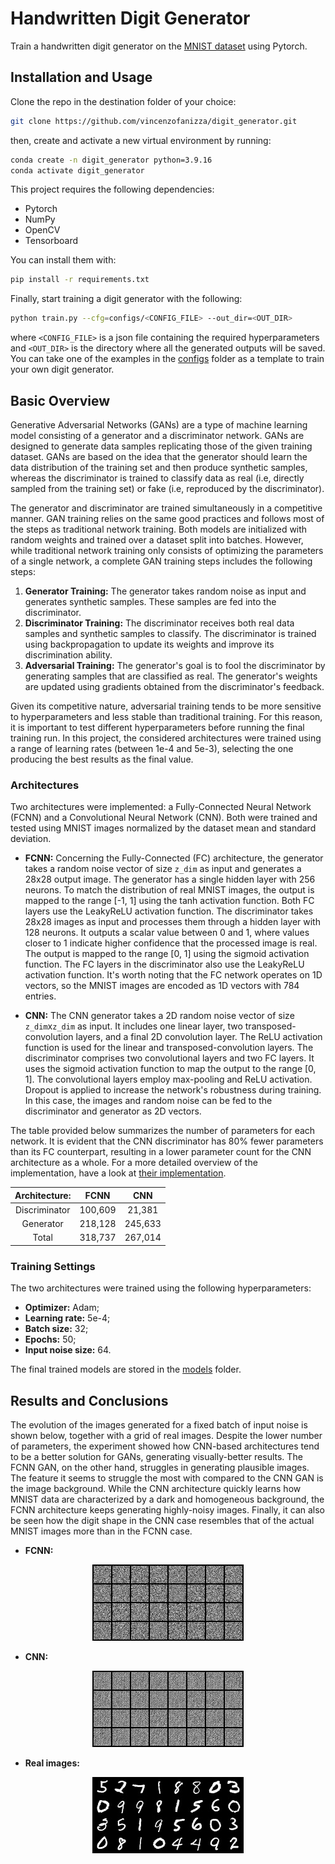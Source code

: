 # Handwritten Digit Generator

Train a handwritten digit generator on the [MNIST dataset](http://yann.lecun.com/exdb/mnist) using Pytorch.


## Installation and Usage

Clone the repo in the destination folder of your choice:
```bash
git clone https://github.com/vincenzofanizza/digit_generator.git
```
then, create and activate a new virtual environment by running:

```bash
conda create -n digit_generator python=3.9.16
conda activate digit_generator
```
This project requires the following dependencies:
- Pytorch
- NumPy
- OpenCV
- Tensorboard

You can install them with:
```bash
pip install -r requirements.txt
```
Finally, start training a digit generator with the following:
```bash
python train.py --cfg=configs/<CONFIG_FILE> --out_dir=<OUT_DIR>
```

where ```<CONFIG_FILE>``` is a json file containing the required hyperparameters and ```<OUT_DIR>``` is the directory where all the generated outputs will be saved. You can take one of the examples in the [configs](./configs) folder as a template to train your own digit generator.


## Basic Overview

Generative Adversarial Networks (GANs) are a type of machine learning model consisting of a generator and a discriminator network. GANs are designed to generate data samples replicating those of the given training dataset. GANs are based on the idea that the generator should learn the data distribution of the training set and then produce synthetic samples, whereas the discriminator is trained to classify data as real (i.e, directly sampled from the training set) or fake (i.e, reproduced by the discriminator).

The generator and discriminator are trained simultaneously in a competitive manner. GAN training relies on the same good practices and follows most of the steps as traditional network training. Both models are initialized with random weights and trained over a dataset split into batches. However, while traditional network training only consists of optimizing the parameters of a single network, a complete GAN training steps includes the following steps:
1. **Generator Training:** The generator takes random noise as input and generates synthetic samples. These samples are fed into the discriminator.
2. **Discriminator Training:** The discriminator receives both real data samples and synthetic samples to classify. The discriminator is trained using backpropagation to update its weights and improve its discrimination ability.
3. **Adversarial Training:** The generator's goal is to fool the discriminator by generating samples that are classified as real. The generator's weights are updated using gradients obtained from the discriminator's feedback.
   
Given its competitive nature, adversarial training tends to be more sensitive to hyperparameters and less stable than traditional training. For this reason, it is important to test different hyperparameters before running the final training run. In this project, the considered architectures were trained using a range of learning rates (between 1e-4 and 5e-3), selecting the one producing the best results as the final value. 


### Architectures

Two architectures were implemented: a Fully-Connected Neural Network (FCNN) and a Convolutional Neural Network (CNN). Both were trained and tested using MNIST images normalized by the dataset mean and standard deviation.

- **FCNN:** Concerning the Fully-Connected (FC) architecture, the generator takes a random noise vector of size ```z_dim``` as input and generates a 28x28 output image. The generator has a single hidden layer with 256 neurons. To match the distribution of real MNIST images, the output is mapped to the range [-1, 1] using the tanh activation function. Both FC layers use the LeakyReLU activation function. The discriminator takes 28x28 images as input and processes them through a hidden layer with 128 neurons. It outputs a scalar value between 0 and 1, where values closer to 1 indicate higher confidence that the processed image is real. The output is mapped to the range [0, 1] using the sigmoid activation function. The FC layers in the discriminator also use the LeakyReLU activation function. It's worth noting that the FC network operates on 1D vectors, so the MNIST images are encoded as 1D vectors with 784 entries.



- **CNN:** The CNN generator takes a 2D random noise vector of size ```z_dim```x```z_dim``` as input. It includes one linear layer, two transposed-convolution layers, and a final 2D convolution layer. The ReLU activation function is used for the linear and transposed-convolution layers. The discriminator comprises two convolutional layers and two FC layers. It uses the sigmoid activation function to map the output to the range [0, 1]. The convolutional layers employ max-pooling and ReLU activation. Dropout is applied to increase the network's robustness during training. In this case, the images and random noise can be fed to the discriminator and generator as 2D vectors.

The table provided below summarizes the number of parameters for each network. It is evident that the CNN discriminator has 80% fewer parameters than its FC counterpart, resulting in a lower parameter count for the CNN architecture as a whole. For a more detailed overview of the implementation, have a look at [their implementation](./core/nets).

<div align="center">

| Architecture: |   FCNN  |   CNN   |
|:-------------:|:-------:|:-------:|
| Discriminator | 100,609 |  21,381 |
|   Generator   | 218,128 | 245,633 |
|     Total     | 318,737 | 267,014 |

</div>


### Training Settings

The two architectures were trained using the following hyperparameters:
- **Optimizer:** Adam;
- **Learning rate:** 5e-4;
- **Batch size:** 32;
- **Epochs:** 50;
- **Input noise size:** 64.

The final trained models are stored in the [models](./models) folder.


## Results and Conclusions

The evolution of the images generated for a fixed batch of input noise is shown below, together with a grid of real images. Despite the lower number of parameters, the experiment showed how CNN-based architectures tend to be a better solution for GANs, generating visually-better results. The FCNN GAN, on the other hand, struggles in generating plausible images. The feature it seems to struggle the most with compared to the CNN GAN is the image background. While the CNN architecture quickly learns how MNIST data are characterized by a dark and homogeneous background, the FCNN architecture keeps generating highly-noisy images. Finally, it can also be seen how the digit shape in the CNN case resembles that of the actual MNIST images more than in the FCNN case.

- **FCNN:**  
<p align="center">
  <img src="./figures/fc_5e-4.gif">
</p>

- **CNN:**
<p align="center">
  <img src="./figures/cnn_5e-4.gif">
</p>

- **Real images:**
<p align="center">
  <img src="./figures/ref.jpg">
</p>
